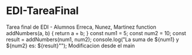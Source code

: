 # EDI-TareaFinal
Tarea final de EDI - Alumnos Erreca, Nunez, Martinez
function addNumbers(a, b) {
    return a + b;
  }
  const num1 = 5;
  const num2 = 10;
  const result = addNumbers(num1, num2);
  console.log("La suma de ${num1} y ${num2} es: ${result}"");
Modificacion desde el main
